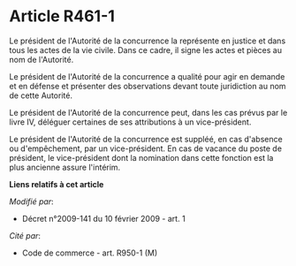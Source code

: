 # Article R461-1

Le président de l'Autorité de la concurrence la représente en justice et dans  tous les actes de la vie civile. Dans ce
cadre, il signe les actes et pièces au  nom de l'Autorité.

Le président de l'Autorité de la  concurrence a qualité pour agir en demande et en défense et présenter des  observations
devant toute juridiction au nom de cette Autorité. 

Le président de l'Autorité de la concurrence peut, dans les cas prévus par le livre IV, déléguer certaines de ses
attributions à un vice-président. 

Le président de l'Autorité de la concurrence est suppléé, en cas d'absence ou d'empêchement, par un vice-président. En cas de
vacance du poste de président, le vice-président dont la nomination dans cette fonction est la plus ancienne assure
l'intérim.

**Liens relatifs à cet article**

_Modifié par_:

  - Décret n°2009-141 du 10 février 2009 - art. 1

_Cité par_:

  - Code de commerce - art. R950-1 (M)
